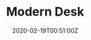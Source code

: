 ---
title: Modern Desk
summary: Red Ironbark Desk
tags:
- wood
date: "2020-02-19T00:51:00Z"


# Optional external URL for project (replaces project detail page).
external_link:  "/build/desk"

image:
  caption: Modern Desk
  focal_point: Smart
---
